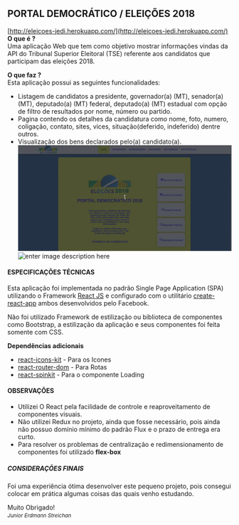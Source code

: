 ## PORTAL DEMOCRÁTICO / ELEIÇÕES 2018
[http://eleicoes-jedi.herokuapp.com/](http://eleicoes-jedi.herokuapp.com/) <br>
**O que é ?** <br>
Uma aplicação Web que tem como objetivo mostrar informações vindas da API do Tribunal Superior Eleitoral (TSE) referente aos candidatos que participam das eleições 2018.

**O que faz ?** <br>
Esta aplicação possui as seguintes funcionalidades:

 - Listagem de candidatos a presidente, governador(a) (MT), senador(a) (MT), deputado(a) (MT) federal, deputado(a) (MT) estadual  com opção de filtro de resultados por nome, número ou partido.
 - Pagina contendo os detalhes da candidatura como nome, foto, numero, coligação, contato, sites, vices, situação(deferido, indeferido) dentre outros.
 - Visualização dos bens declarados pelo(a) candidato(a).
![enter image description here](https://raw.githubusercontent.com/juniorstreichan/sigma-challenge-jr/master/juniorstreichan-app/src/assets/gifs/navigation.gif)
![enter image description here](https://raw.githubusercontent.com/juniorstreichan/sigma-challenge-jr/master/juniorstreichan-app/src/assets/gifs/navigation-mobile.gif)
#### ESPECIFICAÇÕES TÉCNICAS <br>
Esta aplicação foi implementada no padrão Single Page Application (SPA)
utilizando o Framework [React JS](https://reactjs.org/) e configurado com o utilitário [create-react-app](https://www.npmjs.com/package/create-react-app) ambos desenvolvidos pelo Facebook.

Não foi utilizado Framework de estilização ou biblioteca de componentes como Bootstrap, a estilização da aplicação e seus componentes foi feita somente com CSS.

**Dependências adicionais**
- [react-icons-kit](http://wmira.github.io/react-icons-kit/#/) - Para os Icones
- [react-router-dom](https://www.npmjs.com/package/react-router-dom) - Para Rotas
- [react-spinkit](http://kyleamathews.github.io/react-spinkit/) - Para o componente Loading

#### OBSERVAÇÕES <br>
- Utilizei O React pela facilidade de controle e reaproveitamento de componentes visuais.
- Não utilizei Redux no projeto, ainda que fosse necessário, pois ainda não possuo domínio mínimo do padrão Flux e o prazo de entrega era curto.
- Para resolver os problemas de centralização  e redimensionamento  de componentes foi utilizado **flex-box**

##### CONSIDERAÇÕES FINAIS <br>
Foi uma experiência ótima desenvolver este pequeno projeto, pois consegui colocar em prática algumas coisas das quais venho estudando.

Muito Obrigado! <br>
<small>*Junior Erdmann Streichan*</small>

